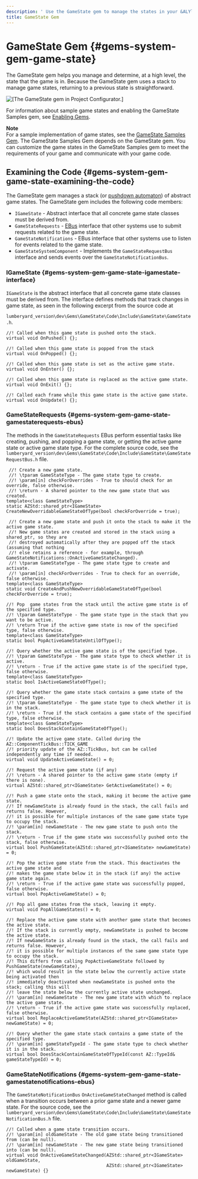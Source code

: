 ```yaml
---
description: ' Use the GameState gem to manage the states in your &ALYlong; game. '
title: GameState Gem
---
```

# GameState Gem {#gems-system-gem-game-state}

The GameState gem helps you manage and determine, at a high level, the state that the game is in\. Because the GameState gem uses a stack to manage game states, returning to a previous state is straightforward\.

![\[The GameState gem in Project Configurator.\]](/images/userguide/gems/gems-system-gem-game-state-1.png)

For information about sample game states and enabling the GameState Samples gem, see [Enabling Gems](/docs/userguide/gems/using-project-configurator.md)\.

**Note**  
For a sample implementation of game states, see the [GameState Samples Gem](/docs/userguide/gems/builtin/game-state-samples.md)\. The GameState Samples Gem depends on the GameState gem\. You can customize the game states in the GameState Samples gem to meet the requirements of your game and communicate with your game code\.

## Examining the Code {#gems-system-gem-game-state-examining-the-code}

The GameState gem manages a stack \(or [pushdown automaton](https://en.wikipedia.org/wiki/Pushdown_automaton)\) of abstract game states\. The GameState gem includes the following code members:
+ `IGameState` - Abstract interface that all concrete game state classes must be derived from\.
+ `GameStateRequests` - [EBus](/docs/userguide/programming/ebus/intro.md) interface that other systems use to submit requests related to the game state\.
+ `GameStateNotifications` - EBus interface that other systems use to listen for events related to the game state\.
+ `GameStateSystemComponent` - Implements the `GameStateRequestBus` interface and sends events over the `GameStateNotificationBus`\.

### IGameState {#gems-system-gem-game-state-igamestate-interface}

`IGameState` is the abstract interface that all concrete game state classes must be derived from\. The interface defines methods that track changes in game state, as seen in the following excerpt from the source code at

`lumberyard_version\dev\Gems\GameState\Code\Include\GameState\GameState.h`\.

```
//! Called when this game state is pushed onto the stack.
virtual void OnPushed() {};

//! Called when this game state is popped from the stack
virtual void OnPopped() {};

//! Called when this game state is set as the active game state.
virtual void OnEnter() {};

//! Called when this game state is replaced as the active game state.
virtual void OnExit() {};

//! Called each frame while this game state is the active game state.
virtual void OnUpdate() {};
```

### GameStateRequests {#gems-system-gem-game-state-gamestaterequests-ebus}

The methods in the `GameStateRequests` EBus perform essential tasks like creating, pushing, and popping a game state, or getting the active game state or active game state type\. For the complete source code, see the `lumberyard_version\dev\Gems\GameState\Code\Include\GameState\GameStateRequestBus.h` file\.

```
 //! Create a new game state.
 //! \tparam GameStateType - The game state type to create.
 //! \param[in] checkForOverrides - True to should check for an override, false otherwise.
 //! \return - A shared pointer to the new game state that was created.
template<class GameStateType>
static AZStd::shared_ptr<IGameState> CreateNewOverridableGameStateOfType(bool checkForOverride = true);

 //! Create a new game state and push it onto the stack to make it the active game state.
 //! New game states are created and stored in the stack using a shared_ptr, so they are 
 //! destroyed automatically after they are popped off the stack (assuming that nothing
 //! else retains a reference - for example, through GameStateNotifications::OnActiveGameStateChanged).
 //! \tparam GameStateType - The game state type to create and activate.
 //! \param[in] checkForOverrides - True to check for an override, false otherwise.
template<class GameStateType>
static void CreateAndPushNewOverridableGameStateOfType(bool checkForOverride = true);

//! Pop  game states from the stack until the active game state is of the specified type.
//! \tparam GameStateType - The game state type in the stack that you want to be active.
//! \return True if the active game state is now of the specified type, false otherwise.
template<class GameStateType>
static bool PopActiveGameStateUntilOfType();

//! Query whether the active game state is of the specified type.
//! \tparam GameStateType - The game state type to check whether it is active.
//! \return - True if the active game state is of the specified type, false otherwise.
template<class GameStateType>
static bool IsActiveGameStateOfType();

//! Query whether the game state stack contains a game state of the specified type.
//! \tparam GameStateType - The game state type to check whether it is in the stack.
//! \return - True if the stack contains a game state of the specified type, false otherwise.
template<class GameStateType>
static bool DoesStackContainGameStateOfType();

//! Update the active game state. Called during the AZ::ComponentTickBus::TICK_GAME
//! priority update of the AZ::TickBus, but can be called independently any time if needed.
virtual void UpdateActiveGameState() = 0;

//! Request the active game state (if any)
//! \return - A shared pointer to the active game state (empty if there is none).
virtual AZStd::shared_ptr<IGameState> GetActiveGameState() = 0;

//! Push a game state onto the stack, making it become the active game state.
//! If newGameState is already found in the stack, the call fails and returns false. However,
//! it is possible for multiple instances of the same game state type to occupy the stack.
//! \param[in] newGameState - The new game state to push onto the stack.
//! \return - True if the game state was successfully pushed onto the stack, false otherwise.
virtual bool PushGameState(AZStd::shared_ptr<IGameState> newGameState) = 0;

//! Pop the active game state from the stack. This deactivates the active game state and
//! makes the game state below it in the stack (if any) the active game state again.
//! \return - True if the active game state was successfully popped, false otherwise.
virtual bool PopActiveGameState() = 0;

//! Pop all game states from the stack, leaving it empty.
virtual void PopAllGameStates() = 0;

//! Replace the active game state with another game state that becomes the active state.
//! If the stack is currently empty, newGameState is pushed to become the active state.
//! If newGameState is already found in the stack, the call fails and returns false. However,
//! it is possible for multiple instances of the same game state type to occupy the stack.
//! This differs from calling PopActiveGameState followed by PushGameState(newGameState),
//! which would result in the state below the currently active state being activated then
//! immediately deactivated when newGameState is pushed onto the stack; calling this will
//! leave the state below the currently active state unchanged.
//! \param[in] newGameState - The new game state with which to replace the active game state.
//! \return - True if the active game state was successfully replaced, false otherwise.
virtual bool ReplaceActiveGameState(AZStd::shared_ptr<IGameState> newGameState) = 0;

//! Query whether the game state stack contains a game state of the specified type.
//! \param[in] gameStateTypeId - The game state type to check whether it is in the stack.
virtual bool DoesStackContainGameStateOfTypeId(const AZ::TypeId& gameStateTypeId) = 0;
```

### GameStateNotifications {#gems-system-gem-game-state-gamestatenotifications-ebus}

The `GameStateNotificationBus` `OnActiveGameStateChanged` method is called when a transition occurs between a prior game state and a newer game state\. For the source code, see the `lumberyard_version\dev\Gems\GameState\Code\Include\GameState\GameStateNotificationBus.h` file\.

```
//! Called when a game state transition occurs.
//! \param[in] oldGameState - The old game state being transitioned from (can be null).
//! \param[in] newGameState - The new game state being transitioned into (can be null).
virtual void OnActiveGameStateChanged(AZStd::shared_ptr<IGameState> oldGameState,
                                      AZStd::shared_ptr<IGameState> newGameState) {}
```